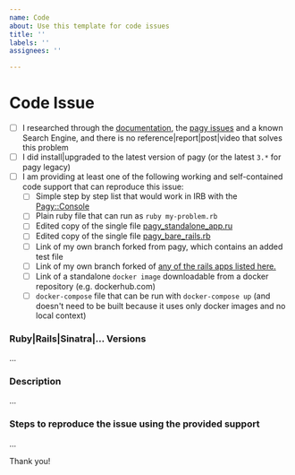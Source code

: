 ```yaml
---
name: Code
about: Use this template for code issues
title: ''
labels: ''
assignees: ''

---
```

<!--

Code Issues are reserved for real, reproducible pagy-code issues. If you are not sure about it, please use the "Pagy Chat Support" button issue.

By following the steps below you will either solve your problem or ensure that it's a real reproducible issue to fix.

WARNING: CODE ISSUES NOT FOLLOWING THIS TEMPLATE MAY BE DELETED WITHOUT NOTICE 

-->

# Code Issue
- [ ] I researched through the [documentation](https://ddnexus.github.io/pagy/), the [pagy issues](https://github.com/ddnexus/pagy/issues) and a known Search Engine, and there is no reference|report|post|video that solves this problem
- [ ] I did install|upgraded to the latest version of pagy (or the latest `3.*` for pagy legacy)
- [ ] I am providing at least one of the following working and self-contained code support that can reproduce this issue:
   <!-- Check all that apply [x] -->
   - [ ] Simple step by step list that would work in IRB with the [Pagy::Console](https://ddnexus.github.io/pagy/api/console)
   - [ ] Plain ruby file that can run as `ruby my-problem.rb`
   - [ ] Edited copy of the single file [pagy_standalone_app.ru](https://github.com/ddnexus/pagy/blob/master/apps/pagy_standalone_app.ru)
   - [ ] Edited copy of the single file [pagy_bare_rails.rb](https://github.com/ddnexus/pagy/blob/master/apps/pagy_bare_rails.rb)
   - [ ] Link of my own branch forked from pagy, which contains an added test file  
   - [ ] Link of my own branch forked of [any of the rails apps listed here.](https://github.com/stars/benkoshy/lists/rails-demo-apps-for-pagy)
   - [ ] Link of a standalone `docker image` downloadable from a docker repository (e.g. dockerhub.com)
   - [ ] `docker-compose` file that can be run with `docker-compose up` (and doesn't need to be built because it uses only docker images and no local context)

<!-- IMPORTANT: repositories of your own apps are not an acceptable support unless they satisfy one of the points above. -->


### Ruby|Rails|Sinatra|... Versions

...

### Description

...

### Steps to reproduce the issue using the provided support

...

Thank you!
